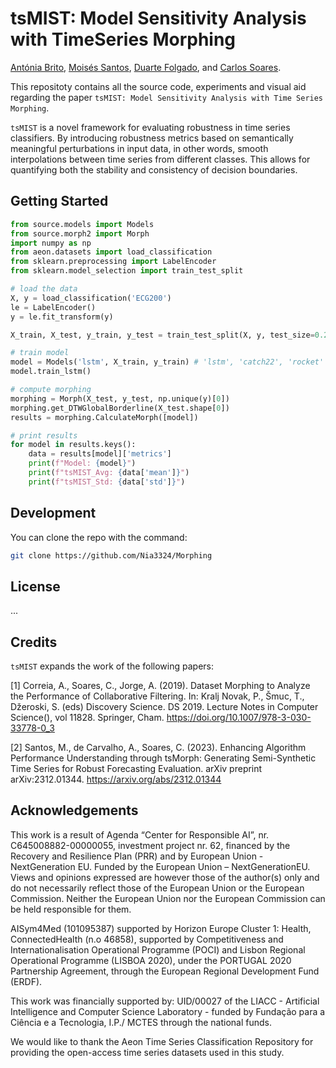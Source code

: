# tsMIST: Model Sensitivity Analysis with TimeSeries Morphing 

[Antónia Brito](antoniabrito@fe.up.pt), [Moisés Santos](mrsantos@fe.up.pt), [Duarte Folgado](duarte.folgado@aicos.fraunhofer.pt), and [Carlos Soares](csoares@fe.up.pt).

This repositoty contains all the source code, experiments and visual aid regarding the paper `tsMIST: Model Sensitivity Analysis with Time
Series Morphing`. 

`tsMIST` is a novel framework for evaluating robustness in time series classifiers. By introducing robustness metrics based on semantically meaningful perturbations in input data, in other words, smooth interpolations between time series from different classes. This allows for quantifying both the stability and consistency of decision boundaries. 


## Getting Started

```python
from source.models import Models
from source.morph2 import Morph
import numpy as np
from aeon.datasets import load_classification
from sklearn.preprocessing import LabelEncoder
from sklearn.model_selection import train_test_split

# load the data
X, y = load_classification('ECG200')
le = LabelEncoder()
y = le.fit_transform(y)

X_train, X_test, y_train, y_test = train_test_split(X, y, test_size=0.2, random_state=42)

# train model 
model = Models('lstm', X_train, y_train) # 'lstm', 'catch22', 'rocket'
model.train_lstm()

# compute morphing 
morphing = Morph(X_test, y_test, np.unique(y)[0])
morphing.get_DTWGlobalBorderline(X_test.shape[0])
results = morphing.CalculateMorph([model])

# print results
for model in results.keys():
    data = results[model]['metrics']
    print(f"Model: {model}")
    print(f"tsMIST_Avg: {data['mean']}")
    print(f"tsMIST_Std: {data['std']}")

```

## Development

You can clone the repo with the command:


```bash
git clone https://github.com/Nia3324/Morphing
```

## License

...



## Credits

`tsMIST` expands the work of the following papers:

[1] Correia, A., Soares, C., Jorge, A. (2019). Dataset Morphing to Analyze the Performance of Collaborative Filtering. In: Kralj Novak, P., Šmuc, T., Džeroski, S. (eds) Discovery Science. DS 2019. Lecture Notes in Computer Science(), vol 11828. Springer, Cham. https://doi.org/10.1007/978-3-030-33778-0_3

[2] Santos, M., de Carvalho, A., Soares, C. (2023). Enhancing Algorithm Performance Understanding through tsMorph: Generating Semi-Synthetic Time Series for Robust Forecasting Evaluation. arXiv preprint arXiv:2312.01344. https://arxiv.org/abs/2312.01344 


## Acknowledgements

This work is a result of Agenda “Center for Responsible AI”, nr. C645008882-00000055, investment project nr. 62, financed by the Recovery and Resilience Plan (PRR) and by European Union -  NextGeneration EU. Funded by the European Union – NextGenerationEU. Views and opinions expressed are however those of the author(s) only and do not necessarily reflect those of the European Union or the European Commission. Neither the European Union nor the European Commission can be held responsible for them. 

AISym4Med (101095387) supported by Horizon Europe Cluster 1: Health, ConnectedHealth (n.o 46858), supported by Competitiveness and Internationalisation Operational Programme (POCI) and Lisbon Regional Operational Programme (LISBOA 2020), under the PORTUGAL 2020 Partnership Agreement, through the European Regional Development Fund (ERDF). 

This work was financially supported by: UID/00027 of the LIACC - Artificial Intelligence and Computer Science Laboratory - funded by Fundação para a Ciência e a Tecnologia, I.P./ MCTES through the national funds.

We would like to thank the Aeon Time Series Classification Repository for providing the open-access time series datasets used in this study. 